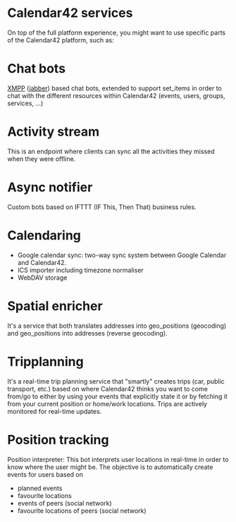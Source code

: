 Calendar42 services
===================

On top of the full platform experience, you might want to use specific parts of the Calendar42 platform, such as:

# Chat bots

[XMPP](http://xmpp.org/) ([jabber](https://www.ejabberd.im/)) based chat bots, extended to support set_items in order to chat with the different resources within Calendar42 (events, users, groups, services, ...)

# Activity stream
This is an endpoint where clients can sync all the activities they missed when they were offline.

# Async notifier
Custom bots based on IFTTT (IF This, Then That) business rules.

# Calendaring
* Google calendar sync: two-way sync system between Google Calendar and Calendar42.
* ICS importer including timezone normaliser
* WebDAV storage

# Spatial enricher
It's a service that both translates addresses into geo_positions (geocoding) and geo_positions into addresses (reverse geocoding).

# Tripplanning
It's a real-time trip planning service that "smartly" creates trips (car, public transport, etc.) based on where Calendar42 thinks you want to come from/go to either by using your events that explicitly state it or by fetching it from your current position or home/work locations. Trips are actively monitored for real-time updates.

# Position tracking
Position interpreter: This bot interprets user locations in real-time in order to know where the user might be. The objective is to automatically create events for users based on 
* planned events
* favourite locations
* events of peers (social network)
* favourite locations of peers (social network)
